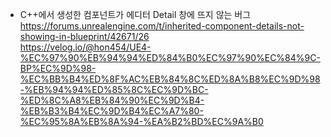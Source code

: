 * C++에서 생성한 컴포넌트가 에디터 Detail 창에 뜨지 않는 버그  
https://forums.unrealengine.com/t/inherited-component-details-not-showing-in-blueprint/42671/26  
https://velog.io/@hon454/UE4-%EC%97%90%EB%94%94%ED%84%B0%EC%97%90%EC%84%9C-BP%EC%9D%98-%EC%BB%B4%ED%8F%AC%EB%84%8C%ED%8A%B8%EC%9D%98-%EB%94%94%ED%85%8C%EC%9D%BC-%ED%8C%A8%EB%84%90%EC%9D%B4-%EB%B3%B4%EC%9D%B4%EC%A7%80-%EC%95%8A%EB%8A%94-%EA%B2%BD%EC%9A%B0  
